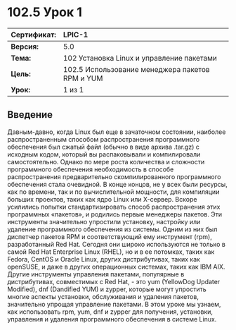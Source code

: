 # 102.5 Урок 1

| **Сертификат:** | LPIC-1                                    |
|:----------------|:------------------------------------------|
| **Версия:**     | 5.0                                       |
| **Тема:**       | 102 Установка Linux и управление пакетами |
| **Цель:**       | 102.5 Использование менеджера пакетов RPM и YUM |
| **Урок:**       | 1 из 1                                    |


## Введение

Давным-давно, когда Linux был еще в зачаточном состоянии, наиболее распространенным способом распространения программного обеспечения был сжатый файл (обычно в виде архива .tar.gz) с исходным кодом, который вы распаковывали и компилировали самостоятельно. Однако по мере роста количества и сложности программного обеспечения необходимость в способе распространения предварительно скомпилированного программного обеспечения стала очевидной. В конце концов, не у всех были ресурсы, как по времени, так и по вычислительной мощности, для компиляции больших проектов, таких как ядро ​​Linux или X-сервер. Вскоре усилились попытки стандартизировать способ распространения этих программных «пакетов», и родились первые менеджеры пакетов. Эти инструменты значительно упростили установку, настройку или удаление программного обеспечения из системы. Одним из них был диспетчер пакетов RPM и соответствующий ему инструмент (rpm), разработанный Red Hat. Сегодня они широко используются не только в самой Red Hat Enterprise Linux (RHEL), но и в ее потомках, таких как Fedora, CentOS и Oracle Linux, других дистрибутивах, таких как openSUSE, и даже в других операционных системах, таких как IBM AIX. Другие инструменты управления пакетами, популярные в дистрибутивах, совместимых с Red Hat, - это yum (YellowDog Updater Modified), dnf (Dandified YUM) и zypper, которые могут упростить многие аспекты установки, обслуживания и удаления пакетов, значительно упрощая управление пакетами. В этом уроке мы узнаем, как использовать rpm, yum, dnf и zypper для получения, установки, управления и удаления программного обеспечения в системе Linux.

